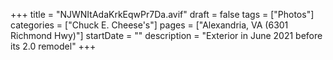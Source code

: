 +++
title = "NJWNItAdaKrkEqwPr7Da.avif"
draft = false
tags = ["Photos"]
categories = ["Chuck E. Cheese's"]
pages = ["Alexandria, VA (6301 Richmond Hwy)"]
startDate = ""
description = "Exterior in June 2021 before its 2.0 remodel"
+++
